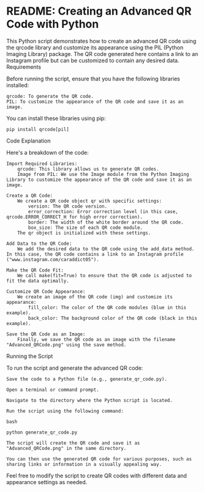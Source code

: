 # README: Creating an Advanced QR Code with Python

This Python script demonstrates how to create an advanced QR code using the qrcode library and customize its appearance using the PIL (Python Imaging Library) package. The QR code generated here contains a link to an Instagram profile but can be customized to contain any desired data.
Requirements

Before running the script, ensure that you have the following libraries installed:

    qrcode: To generate the QR code.
    PIL: To customize the appearance of the QR code and save it as an image.

You can install these libraries using pip:
 
    pip install qrcode[pil]
    
Code Explanation

Here's a breakdown of the code:

    Import Required Libraries:
        qrcode: This library allows us to generate QR codes.
        Image from PIL: We use the Image module from the Python Imaging Library to customize the appearance of the QR code and save it as an image.

    Create a QR Code:
        We create a QR code object qr with specific settings:
            version: The QR code version.
            error_correction: Error correction level (in this case, qrcode.ERROR_CORRECT_H for high error correction).
            border: The width of the white border around the QR code.
            box_size: The size of each QR code module.
        The qr object is initialized with these settings.

    Add Data to the QR Code:
        We add the desired data to the QR code using the add_data method. In this case, the QR code contains a link to an Instagram profile ("www.instagram.com/caraddict05").

    Make the QR Code Fit:
        We call make(fit=True) to ensure that the QR code is adjusted to fit the data optimally.

    Customize QR Code Appearance:
        We create an image of the QR code (img) and customize its appearance:
            fill_color: The color of the QR code modules (blue in this example).
            back_color: The background color of the QR code (black in this example).

    Save the QR Code as an Image:
        Finally, we save the QR code as an image with the filename "Advanced_QRCode.png" using the save method.

Running the Script

To run the script and generate the advanced QR code:

    Save the code to a Python file (e.g., generate_qr_code.py).

    Open a terminal or command prompt.

    Navigate to the directory where the Python script is located.

    Run the script using the following command:

    bash

    python generate_qr_code.py

    The script will create the QR code and save it as "Advanced_QRCode.png" in the same directory.

    You can then use the generated QR code for various purposes, such as sharing links or information in a visually appealing way.

Feel free to modify the script to create QR codes with different data and appearance settings as needed.

